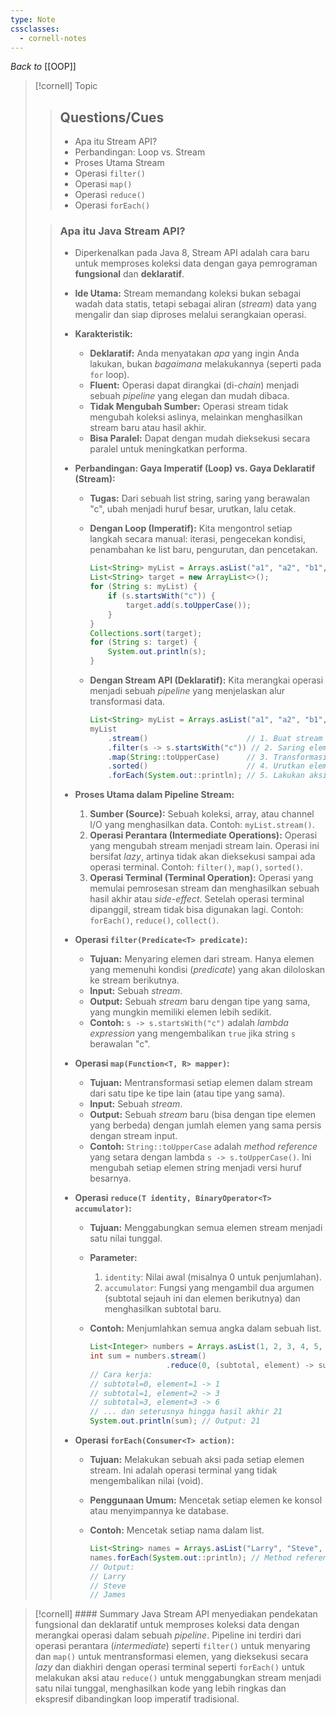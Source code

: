 ```yaml
---
type: Note
cssclasses:
  - cornell-notes
---
```

_Back to_ [[OOP]]
> [!cornell] Topic
> > ## Questions/Cues 
> > - Apa itu Stream API?
> > - Perbandingan: Loop vs. Stream
> > - Proses Utama Stream
> > - Operasi `filter()`
> > - Operasi `map()`
> > - Operasi `reduce()`
> > - Operasi `forEach()`
> 
> > ### Apa itu Java Stream API?
> > - Diperkenalkan pada Java 8, Stream API adalah cara baru untuk memproses koleksi data dengan gaya pemrograman **fungsional** dan **deklaratif**.
> > - **Ide Utama:** Stream memandang koleksi bukan sebagai wadah data statis, tetapi sebagai aliran (_stream_) data yang mengalir dan siap diproses melalui serangkaian operasi.
> > - **Karakteristik:**
> > 	- **Deklaratif:** Anda menyatakan _apa_ yang ingin Anda lakukan, bukan _bagaimana_ melakukannya (seperti pada `for` loop).
> > 	- **Fluent:** Operasi dapat dirangkai (di-_chain_) menjadi sebuah _pipeline_ yang elegan dan mudah dibaca.
> > 	- **Tidak Mengubah Sumber:** Operasi stream tidak mengubah koleksi aslinya, melainkan menghasilkan stream baru atau hasil akhir.
> > 	- **Bisa Paralel:** Dapat dengan mudah dieksekusi secara paralel untuk meningkatkan performa.
> > - **Perbandingan: Gaya Imperatif (Loop) vs. Gaya Deklaratif (Stream):**
> >     
> >     - **Tugas:** Dari sebuah list string, saring yang berawalan "c", ubah menjadi huruf besar, urutkan, lalu cetak.
> >     - **Dengan Loop (Imperatif):** Kita mengontrol setiap langkah secara manual: iterasi, pengecekan kondisi, penambahan ke list baru, pengurutan, dan pencetakan.
> >         
> >         ```java
> >         List<String> myList = Arrays.asList("a1", "a2", "b1", "c2", "c1");
> >         List<String> target = new ArrayList<>();
> >         for (String s: myList) {
> >             if (s.startsWith("c")) {
> >                 target.add(s.toUpperCase());
> >             }
> >         }
> >         Collections.sort(target);
> >         for (String s: target) {
> >             System.out.println(s);
> >         }
> >         ```
> >         
> >     - **Dengan Stream API (Deklaratif):** Kita merangkai operasi menjadi sebuah _pipeline_ yang menjelaskan alur transformasi data.
> >         
> >         ```java
> >         List<String> myList = Arrays.asList("a1", "a2", "b1", "c2", "c1");
> >         myList
> >             .stream()                      // 1. Buat stream dari list
> >             .filter(s -> s.startsWith("c")) // 2. Saring elemen
> >             .map(String::toUpperCase)      // 3. Transformasi setiap elemen
> >             .sorted()                      // 4. Urutkan elemen yang tersisa
> >             .forEach(System.out::println); // 5. Lakukan aksi pada setiap elemen
> >         ```
> >         
> > - **Proses Utama dalam Pipeline Stream:**
> >     1. **Sumber (Source):** Sebuah koleksi, array, atau channel I/O yang menghasilkan data. Contoh: `myList.stream()`.
> >     2. **Operasi Perantara (Intermediate Operations):** Operasi yang mengubah stream menjadi stream lain. Operasi ini bersifat _lazy_, artinya tidak akan dieksekusi sampai ada operasi terminal. Contoh: `filter()`, `map()`, `sorted()`.
> >     3. **Operasi Terminal (Terminal Operation):** Operasi yang memulai pemrosesan stream dan menghasilkan sebuah hasil akhir atau _side-effect_. Setelah operasi terminal dipanggil, stream tidak bisa digunakan lagi. Contoh: `forEach()`, `reduce()`, `collect()`.
> > - **Operasi `filter(Predicate<T> predicate)`:**
> >     
> >     - **Tujuan:** Menyaring elemen dari stream. Hanya elemen yang memenuhi kondisi (_predicate_) yang akan diloloskan ke stream berikutnya.
> >     - **Input:** Sebuah _stream_.
> >     - **Output:** Sebuah _stream_ baru dengan tipe yang sama, yang mungkin memiliki elemen lebih sedikit.
> >     - **Contoh:** `s -> s.startsWith("c")` adalah _lambda expression_ yang mengembalikan `true` jika string `s` berawalan "c".
> > - **Operasi `map(Function<T, R> mapper)`:**
> >     
> >     - **Tujuan:** Mentransformasi setiap elemen dalam stream dari satu tipe ke tipe lain (atau tipe yang sama).
> >     - **Input:** Sebuah _stream_.
> >     - **Output:** Sebuah _stream_ baru (bisa dengan tipe elemen yang berbeda) dengan jumlah elemen yang sama persis dengan stream input.
> >     - **Contoh:** `String::toUpperCase` adalah _method reference_ yang setara dengan lambda `s -> s.toUpperCase()`. Ini mengubah setiap elemen string menjadi versi huruf besarnya.
> > - **Operasi `reduce(T identity, BinaryOperator<T> accumulator)`:**
> >     
> >     - **Tujuan:** Menggabungkan semua elemen stream menjadi satu nilai tunggal.
> >     - **Parameter:**
> >         1. `identity`: Nilai awal (misalnya 0 untuk penjumlahan).
> >         2. `accumulator`: Fungsi yang mengambil dua argumen (subtotal sejauh ini dan elemen berikutnya) dan menghasilkan subtotal baru.
> >     - **Contoh:** Menjumlahkan semua angka dalam sebuah list.
> >          
> >         ```java
> >         List<Integer> numbers = Arrays.asList(1, 2, 3, 4, 5, 6);
> >         int sum = numbers.stream()
> >                          .reduce(0, (subtotal, element) -> subtotal + element);
> >         // Cara kerja:
> >         // subtotal=0, element=1 -> 1
> >         // subtotal=1, element=2 -> 3
> >         // subtotal=3, element=3 -> 6
> >         // ... dan seterusnya hingga hasil akhir 21
> >         System.out.println(sum); // Output: 21
> >         ```
> >         
> > - **Operasi `forEach(Consumer<T> action)`:**
> >     
> >     - **Tujuan:** Melakukan sebuah aksi pada setiap elemen stream. Ini adalah operasi terminal yang tidak mengembalikan nilai (void).
> >     - **Penggunaan Umum:** Mencetak setiap elemen ke konsol atau menyimpannya ke database.
> >     - **Contoh:** Mencetak setiap nama dalam list.
> >         
> >         ```java
> >         List<String> names = Arrays.asList("Larry", "Steve", "James");
> >         names.forEach(System.out::println); // Method reference untuk s -> System.out.println(s)
> >         // Output:
> >         // Larry
> >         // Steve
> >         // James
> >         ```
> >         
> > 

> [!cornell] #### Summary
> Java Stream API menyediakan pendekatan fungsional dan deklaratif untuk memproses koleksi data dengan merangkai operasi dalam sebuah _pipeline_. Pipeline ini terdiri dari operasi perantara (_intermediate_) seperti `filter()` untuk menyaring dan `map()` untuk mentransformasi elemen, yang dieksekusi secara _lazy_ dan diakhiri dengan operasi terminal seperti `forEach()` untuk melakukan aksi atau `reduce()` untuk menggabungkan stream menjadi satu nilai tunggal, menghasilkan kode yang lebih ringkas dan ekspresif dibandingkan loop imperatif tradisional.